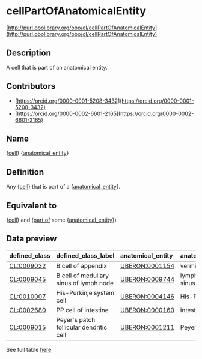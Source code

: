 # cellPartOfAnatomicalEntity 

[http://purl.obolibrary.org/obo/cl/cellPartOfAnatomicalEntity](http://purl.obolibrary.org/obo/cl/cellPartOfAnatomicalEntity)
## Description 

A cell that is part of an anatomical entity.
## Contributors 
* [https://orcid.org/0000-0001-5208-3432](https://orcid.org/0000-0001-5208-3432) 
* [https://orcid.org/0000-0002-6601-2165](https://orcid.org/0000-0002-6601-2165) 
## Name 

{[cell](http://purl.obolibrary.org/obo/CL_0000000)} {[anatomical_entity](http://purl.obolibrary.org/obo/UBERON_0001062)}

## Definition 

Any {[cell](http://purl.obolibrary.org/obo/CL_0000000)} that is part of a {[anatomical_entity](http://purl.obolibrary.org/obo/UBERON_0001062)}.

## Equivalent to 

{[cell](http://purl.obolibrary.org/obo/CL_0000000)} and ([part of](http://purl.obolibrary.org/obo/BFO_0000050) some {[anatomical_entity](http://purl.obolibrary.org/obo/UBERON_0001062)})

## Data preview 
| defined_class                             | defined_class_label                     | anatomical_entity                             | anatomical_entity_label    | cell                                      | cell_label                |
|:------------------------------------------|:----------------------------------------|:----------------------------------------------|:---------------------------|:------------------------------------------|:--------------------------|
| [CL:0009032](http://purl.obolibrary.org/obo/CL_0009032) | B cell of appendix                      | [UBERON:0001154](http://purl.obolibrary.org/obo/UBERON_0001154) | vermiform appendix         | [CL:0000236](http://purl.obolibrary.org/obo/CL_0000236) | B cell                    |
| [CL:0009045](http://purl.obolibrary.org/obo/CL_0009045) | B cell of medullary sinus of lymph node | [UBERON:0009744](http://purl.obolibrary.org/obo/UBERON_0009744) | lymph node medullary sinus | [CL:0000236](http://purl.obolibrary.org/obo/CL_0000236) | B cell                    |
| [CL:0010007](http://purl.obolibrary.org/obo/CL_0010007) | His-Purkinje system cell                | [UBERON:0004146](http://purl.obolibrary.org/obo/UBERON_0004146) | His-Purkinje system        | [CL:0000003](http://purl.obolibrary.org/obo/CL_0000003) | native cell               |
| [CL:0002680](http://purl.obolibrary.org/obo/CL_0002680) | PP cell of intestine                    | [UBERON:0000160](http://purl.obolibrary.org/obo/UBERON_0000160) | intestine                  | [CL:0000696](http://purl.obolibrary.org/obo/CL_0000696) | PP cell                   |
| [CL:0009015](http://purl.obolibrary.org/obo/CL_0009015) | Peyer's patch follicular dendritic cell | [UBERON:0001211](http://purl.obolibrary.org/obo/UBERON_0001211) | Peyer's patch              | [CL:0000442](http://purl.obolibrary.org/obo/CL_0000442) | follicular dendritic cell |

See full table [here](https://github.com/monarch-initiative/mondo/blob/master/src/patterns/data/matches/cellPartOfAnatomicalEntity.tsv) 
